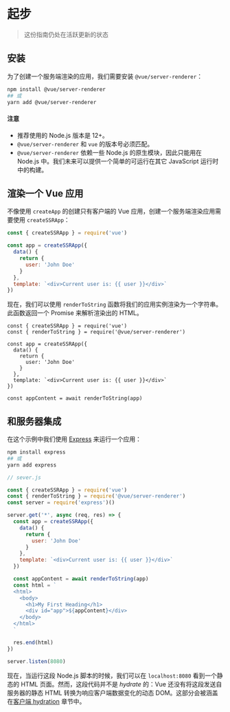 # 起步

> 这份指南仍处在活跃更新的状态

## 安装

为了创建一个服务端渲染的应用，我们需要安装 `@vue/server-renderer`：

```bash
npm install @vue/server-renderer
## 或
yarn add @vue/server-renderer
```

#### 注意

- 推荐使用的 Node.js 版本是 12+。
- `@vue/server-renderer` 和 `vue` 的版本号必须匹配。
- `@vue/server-renderer` 依赖一些 Node.js 的原生模块，因此只能用在 Node.js 中。我们未来可以提供一个简单的可运行在其它 JavaScript 运行时中的构建。

## 渲染一个 Vue 应用

不像使用 `createApp` 的创建只有客户端的 Vue 应用，创建一个服务端渲染应用需要使用 `createSSRApp`：

```js
const { createSSRApp } = require('vue')

const app = createSSRApp({
  data() {
    return {
      user: 'John Doe'
    }
  },
  template: `<div>Current user is: {{ user }}</div>`
})
```

现在，我们可以使用 `renderToString` 函数将我们的应用实例渲染为一个字符串。此函数返回一个 Promise 来解析渲染出的 HTML。

```js{2,13}
const { createSSRApp } = require('vue')
const { renderToString } = require('@vue/server-renderer')

const app = createSSRApp({
  data() {
    return {
      user: 'John Doe'
    }
  },
  template: `<div>Current user is: {{ user }}</div>`
})

const appContent = await renderToString(app)
```

## 和服务器集成

在这个示例中我们使用 [Express](https://expressjs.com/) 来运行一个应用：

```bash
npm install express
## 或
yarn add express
```

```js
// sever.js

const { createSSRApp } = require('vue')
const { renderToString } = require('@vue/server-renderer')
const server = require('express')()

server.get('*', async (req, res) => {
  const app = createSSRApp({
    data() {
      return {
        user: 'John Doe'
      }
    },
    template: `<div>Current user is: {{ user }}</div>`
  })

  const appContent = await renderToString(app)
  const html = `
  <html>
    <body>
      <h1>My First Heading</h1>
      <div id="app">${appContent}</div>
    </body>
  </html>
  `

  res.end(html)
})

server.listen(8080)
```

现在，当运行这段 Node.js 脚本的时候，我们可以在 `localhost:8080` 看到一个静态的 HTML 页面。然而，这段代码并不是 *hydrate* 的：Vue 还没有将这段发送自服务器的静态 HTML 转换为响应客户端数据变化的动态 DOM。这部分会被涵盖在[客户端 hydration](hydration.html) 章节中。
